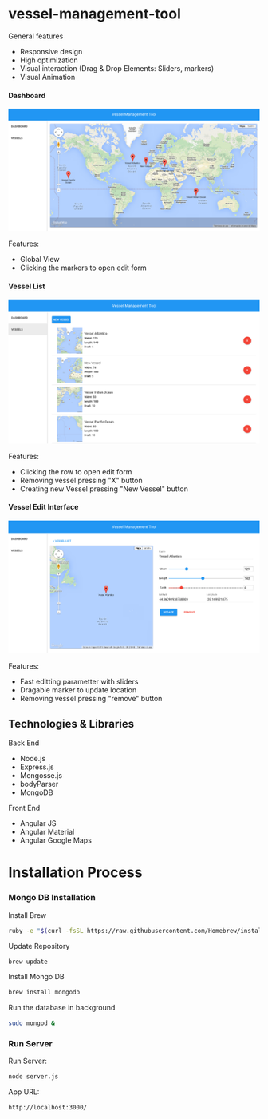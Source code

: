 # vessel-management-tool

General features
* Responsive design
* High optimization
* Visual interaction (Drag & Drop Elements: Sliders, markers)
* Visual Animation

#### Dashboard

![Dashboard](https://raw.githubusercontent.com/AngelR84/vessel-management-tool/master/images/dashboard.png)

Features:
* Global View
* Clicking the markers to open edit form

#### Vessel List

![Vessel List](https://raw.githubusercontent.com/AngelR84/vessel-management-tool/master/images/list.png)

Features:
* Clicking the row to open edit form 
* Removing vessel pressing "X" button
* Creating new Vessel pressing "New Vessel" button

#### Vessel Edit Interface

![Vessel Edit](https://raw.githubusercontent.com/AngelR84/vessel-management-tool/master/images/item.png)

Features:
* Fast editting parametter with sliders
* Dragable marker to update location
* Removing vessel pressing "remove" button

## Technologies & Libraries 

Back End

* Node.js
* Express.js
* Mongosse.js
* bodyParser
* MongoDB

Front End

* Angular JS
* Angular Material
* Angular Google Maps

# Installation Process

### Mongo DB Installation

Install Brew
```bash
ruby -e "$(curl -fsSL https://raw.githubusercontent.com/Homebrew/install/master/install)"
```
Update Repository
```bash
brew update
```
Install Mongo DB
```bash
brew install mongodb
```
Run the database in background
```bash
sudo mongod &
```

### Run Server

Run Server:
```bash
node server.js
```

App URL:
```bash
http://localhost:3000/
```
